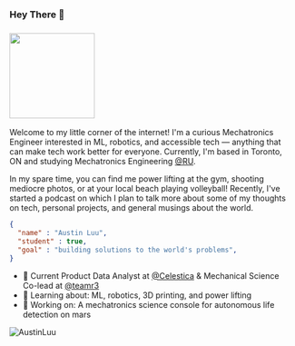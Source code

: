 ### Hey There 👋

<h3 align="left"><img src="https://media.giphy.com/media/Wj7lNjMNDxSmc/giphy.gif" width="150"></h3>

Welcome to my little corner of the internet! I'm a curious Mechatronics Engineer interested in ML, robotics, and accessible tech &mdash; anything that can make tech work better for everyone. Currently, I'm based in Toronto, ON and studying Mechatronics Engineering [@RU](https://www.ryerson.ca/programs/undergraduate/mechanical-engineering/).

In my spare time, you can find me power lifting at the gym, shooting mediocre photos, or at your local beach playing volleyball! Recently, I've started a podcast on which I plan to talk more about some of my thoughts on tech, personal projects, and general musings about the world.

```json
{
  "name" : "Austin Luu",
  "student" : true,
  "goal" : "building solutions to the world's problems",
}
```

- 💼 Current Product Data Analyst at [@Celestica](https://www.celestica.com/) & Mechanical Science Co-lead at [@teamr3](https://teamr3.ca/)
- 🌱 Learning about: ML, robotics, 3D printing, and power lifting
- 🔭 Working on: A mechatronics science console for autonomous life detection on mars 
<p align="left"> <img src="https://komarev.com/ghpvc/?username=AustinLuu" alt="AustinLuu" /></p>
